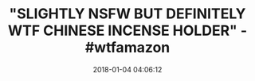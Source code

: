 ---
title: '"SLIGHTLY NSFW BUT DEFINITELY WTF CHINESE INCENSE HOLDER" - #wtfamazon'
name: >-
  Beauty Maid Chinese Red Porcelain Ceramic Craftwork Incense Burner Backflow
  Cone Holder Artwork Home Decor Figurine
date: '2018-01-04 04:06:12'
buy_now: >-
  https://www.amazon.com/Chinese-Porcelain-Craftwork-Backflow-Figurine/dp/B074V17CMZ?SubscriptionId=AKIAIA5RBQIWQVTCUEUQ&tag=coldcutdeals-20&linkCode=xm2&camp=2025&creative=165953&creativeASIN=B074V17CMZ
description_markdown: >+
  Beauty Maid Chinese Red Porcelain Ceramic Craftwork Incense Burner Backflow
  Cone Holder Artwork Home Decor Figurine

    - Package include: 1 incense burner & 1 pedestal & 10 backflow incense cones

    - Material: Ceramic, Handmade

    - Collection: Exquisite gifts & Beautiful Home Decor

    - Application scope: Living room, bedroom, study, office, meditation room, yoga room, hotel, library,etc

    - Product Dimension: 5 * 3.8 * 2.8 INCH

tweet_id_str: '948767494344531968'
price: $19.89
you_save: ''
asin: B074V17CMZ
image: 'https://images-na.ssl-images-amazon.com/images/I/41bCYAkXndL.jpg'

---
